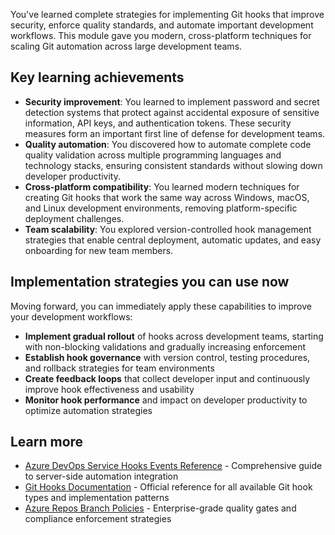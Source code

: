 You've learned complete strategies for implementing Git hooks that improve security, enforce quality standards, and automate important development workflows. This module gave you modern, cross-platform techniques for scaling Git automation across large development teams.

## Key learning achievements

- **Security improvement**: You learned to implement password and secret detection systems that protect against accidental exposure of sensitive information, API keys, and authentication tokens. These security measures form an important first line of defense for development teams.
- **Quality automation**: You discovered how to automate complete code quality validation across multiple programming languages and technology stacks, ensuring consistent standards without slowing down developer productivity.
- **Cross-platform compatibility**: You learned modern techniques for creating Git hooks that work the same way across Windows, macOS, and Linux development environments, removing platform-specific deployment challenges.
- **Team scalability**: You explored version-controlled hook management strategies that enable central deployment, automatic updates, and easy onboarding for new team members.

## Implementation strategies you can use now

Moving forward, you can immediately apply these capabilities to improve your development workflows:

- **Implement gradual rollout** of hooks across development teams, starting with non-blocking validations and gradually increasing enforcement
- **Establish hook governance** with version control, testing procedures, and rollback strategies for team environments
- **Create feedback loops** that collect developer input and continuously improve hook effectiveness and usability
- **Monitor hook performance** and impact on developer productivity to optimize automation strategies

## Learn more

- [Azure DevOps Service Hooks Events Reference](/azure/devops/service-hooks/events) - Comprehensive guide to server-side automation integration
- [Git Hooks Documentation](https://git-scm.com/docs/githooks) - Official reference for all available Git hook types and implementation patterns
- [Azure Repos Branch Policies](/azure/devops/repos/git/branch-policies) - Enterprise-grade quality gates and compliance enforcement strategies
